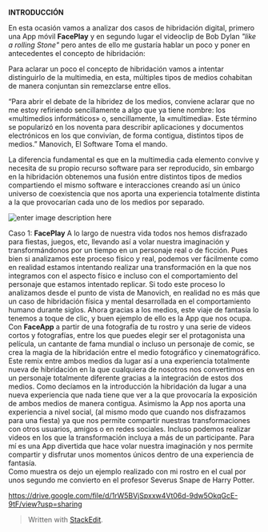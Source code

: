 ﻿

**INTRODUCCIÓN**

En esta ocasión vamos a analizar dos casos de hibridación digital, primero una App móvil **FacePlay** y en segundo lugar el videoclip de Bob Dylan *"like a rolling Stone"* pero antes de ello me gustaría hablar un poco y poner en antecedentes el concepto de hibridación:

Para aclarar un poco el concepto de hibridación vamos a intentar distinguirlo de la multimedia, en esta, múltiples tipos de medios cohabitan de manera conjuntan sin remezclarse entre ellos.

“Para abrir el debate de la hibridez de los medios, conviene aclarar que no me estoy refiriendo sencillamente a algo que ya tiene nombre: los «multimedios informáticos» o, sencillamente, la «multimedia». Este término se popularizó en los noventa para describir aplicaciones y documentos electrónicos en los que convivían, de forma contigua, distintos tipos de medios.” Manovich, El Software Toma el mando.

La diferencia fundamental es que en la multimedia cada elemento convive y necesita de su propio recurso software para ser reproducido, sin embargo en la hibridación obtenemos una fusión entre distintos tipos de medios compartiendo el mismo software e interacciones creando así un único universo de coexistencia que nos aporta una experiencia totalmente distinta a la que provocarían cada uno de los medios por separado.


![enter image description here](https://play-lh.googleusercontent.com/VXTCkZJtyurz6nuiBgfrZ9yK0JEvsoqK1DUMiUj40WG7riWJ0EoOpAwRbUmdnNEwrJ0)


Caso 1: **FacePlay**
A lo largo de nuestra vida todos nos hemos disfrazado para fiestas, juegos, etc, llevando así a volar nuestra imaginación y transformándonos por un tiempo en un personaje real o de ficción. 
Pues bien si analizamos este proceso físico y real, podemos ver fácilmente como en realidad estamos intentando realizar una transformación en la que nos integramos con el aspecto físico e incluso con el comportamiento del personaje que estamos intentado replicar. 
Si todo este proceso lo analizamos desde el punto de vista de Manovich, en realidad no es más que un caso de hibridación física y mental desarrollada en el comportamiento humano durante siglos. 
Ahora gracias a los medios, este viaje de fantasía lo tenemos a toque de clic, y buen ejemplo de ello es la App que nos ocupa. Con **FaceApp** a partir de una fotografía de tu rostro y una serie de videos cortos y fotografías, entre los que puedes elegir ser el protagonista una película, un cantante de fama mundial o incluso un personaje de comic, se crea la magia de la hibridación entre el medio fotográfico y cinematográfico. 
Este remix entre ambos medios da lugar así a una experiencia totalmente nueva de hibridación en la que cualquiera de nosotros nos convertimos en un personaje totalmente diferente gracias a la integración de estos dos medios.
Como decíamos en la introducción la hibridación da lugar a una nueva experiencia que nada tiene que ver a la que provocaría la exposición de ambos medios de manera contigua.
Asimismo la App nos aporta una experiencia a nivel social, (al mismo modo que cuando nos disfrazamos para una fiesta) ya que nos permite compartir nuestras transformaciones con otros usuarios, amigos o en redes sociales. Incluso podemos realizar videos en los que la transformación incluya a más de un participante. 
Para mí es una App divertida que hace volar nuestra imaginación y nos permite compartir y disfrutar unos momentos únicos dentro de una experiencia de fantasía.  
Como muestra os dejo un ejemplo realizado con mi rostro en el cual por unos segundo me convierto en el profesor Severus Snape de Harry Potter.

https://drive.google.com/file/d/1rW5BVjSpxxw4Vt06d-9dw5OkqGcE-9tF/view?usp=sharing



> Written with [StackEdit](https://stackedit.io/).

